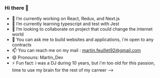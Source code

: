 ### Hi there 👋

- 🔭 I’m currently working on React, Redux, and Next.js
- 🌱 I’m currently learning typescript and test with Jest
- 👯 I’m looking to collaborate on project that could change the internet world
- 💬 You can ask me to build websites and applications, i'm open to any contracts 
- 📫 You can reach me on my mail : martin.feuillet92@gmail.com
- 😄 Pronouns: Martin_Dev
- ⚡ Fun fact: i was a DJ during 10 years, but i'm too old for this passion, time to use my brain for the rest of my carreer
-->
